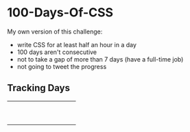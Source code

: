 # 100-Days-Of-CSS
My own version of this challenge:
- write CSS for at least half an hour in a day
- 100 days aren't consecutive
- not to take a gap of more than 7 days (have a full-time job)
- not going to tweet the progress

## Tracking Days
| | | | | | | | | | |
| :---: | :---: | :---: | :---: | :---: | :---: | :---: | :---: | :---: | :---: | 
| | | | | | | | | | |
| | | | | | | | | | |
| | | | | | | | | | |
| | | | | | | | | | |
| | | | | | | | | | |
| | | | | | | | | | |
| | | | | | | | | | |
| | | | | | | | | | |
| | | | | | | | | | |
